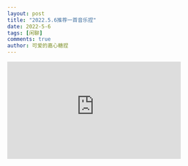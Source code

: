 ```yaml
--- 
layout: post 
title: "2022.5.6推荐一首音乐捏" 
date: 2022-5-6
tags: [闲聊] 
comments: true 
author: 可爱的嘉心糖捏 
--- 
```


<iframe 
width="400" 
height="225" 
src="https://player.bilibili.com/player.html?aid=381826890&bvid=BV19Z4y1k7P7&cid=515826905&page=1"
frameborder="0" 
allowfullscreen>
